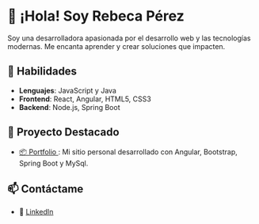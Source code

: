 # 👋 ¡Hola! Soy Rebeca Pérez

Soy una desarrolladora apasionada por el desarrollo web y las tecnologías modernas. Me encanta aprender y crear soluciones que impacten.

## 🚀 Habilidades
- **Lenguajes**: JavaScript y Java
- **Frontend**: React, Angular, HTML5, CSS3
- **Backend**: Node.js, Spring Boot


## 📂 Proyecto Destacado
- [📦 Portfolio ](https://github.com/Pro-gra-mer/WebPersonal): Mi sitio personal desarrollado con Angular, Bootstrap, Spring Boot y MySql.


## 📫 Contáctame
- 💼 [LinkedIn](www.linkedin.com/in/rebeca-pérez-2a26772b7)



